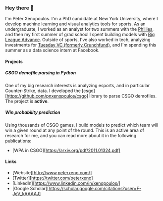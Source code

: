 ### Hey there 👋

I'm Peter Xenopoulos. I'm a PhD candidate at New York University, where I develop machine learning and visual analytics tools for sports. As an undergraduate, I worked as an analyst for two summers with the [Phillies](https://en.wikipedia.org/wiki/Philadelphia_Phillies), and then my first summer of grad school I spent building models with [Big League Advance](https://bigleagueadvance.com/). Outside of sports, I've also worked in tech, analyzing investments for [Tuesday VC (formerly Crunchfund)](https://tuesday.vc/), and I'm spending this summer as a data science intern at Facebook.

#### Projects
##### CSGO demofile parsing in Python
One of my big research interests is analyzing esports, and in particular Counter-Strike, data. I developed the [csgo][https://github.com/pnxenopoulos/csgo] library to parse CSGO demofiles. The project is **active**. 

##### Win probability prediction
Using thousands of CSGO games, I build models to predict which team will win a given round at any point of the round. This is an active area of research for me, and you can read more about it in the following publications:
- [WPA in CSGO][https://arxiv.org/pdf/2011.01324.pdf]

#### Links
- [Website][http://www.peterxeno.com/]
- [Twitter][https://twitter.com/peterxeno]
- [LinkedIn][https://www.linkedin.com/in/xenopoulos/]
- [Google Scholar][https://scholar.google.com/citations?user=F-JeV_kAAAAJ]


